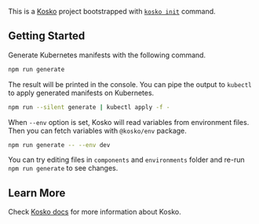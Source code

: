 This is a [Kosko] project bootstrapped with [`kosko init`][kosko] command.

## Getting Started

Generate Kubernetes manifests with the following command.

```sh
npm run generate
```

The result will be printed in the console. You can pipe the output to `kubectl` to apply generated manifests on Kubernetes.

```sh
npm run --silent generate | kubectl apply -f -
```

When `--env` option is set, Kosko will read variables from environment files. Then you can fetch variables with `@kosko/env` package.

```sh
npm run generate -- --env dev
```

You can try editing files in `components` and `environments` folder and re-run `npm run generate` to see changes.

## Learn More

Check [Kosko docs](https://kosko.dev/docs/) for more information about Kosko.

[kosko]: https://kosko.dev/
